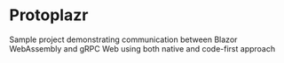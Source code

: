 # Protoplazr

Sample project demonstrating communication between Blazor WebAssembly and gRPC Web using both native and code-first approach